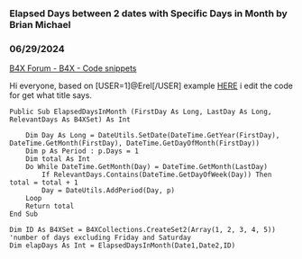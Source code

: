 ###  Elapsed Days between 2 dates with Specific Days in Month by Brian Michael
### 06/29/2024
[B4X Forum - B4X - Code snippets](https://www.b4x.com/android/forum/threads/161865/)

Hi everyone, based on [USER=1]@Erel[/USER] example [HERE](https://www.b4x.com/android/forum/threads/days-elapsed-in-a-month.125357/post-782808) i edit the code for get what title says.  
  
  

```B4X
Public Sub ElapsedDaysInMonth (FirstDay As Long, LastDay As Long, RelevantDays As B4XSet) As Int  
      
    Dim Day As Long = DateUtils.SetDate(DateTime.GetYear(FirstDay), DateTime.GetMonth(FirstDay), DateTime.GetDayOfMonth(FirstDay))  
    Dim p As Period : p.Days = 1  
    Dim total As Int  
    Do While DateTime.GetMonth(Day) = DateTime.GetMonth(LastDay)  
        If RelevantDays.Contains(DateTime.GetDayOfWeek(Day)) Then total = total + 1  
        Day = DateUtils.AddPeriod(Day, p)  
    Loop  
    Return total  
End Sub
```

  
  

```B4X
Dim ID As B4XSet = B4XCollections.CreateSet2(Array(1, 2, 3, 4, 5)) 'number of days excluding Friday and Saturday  
Dim elapDays As Int = ElapsedDaysInMonth(Date1,Date2,ID)
```